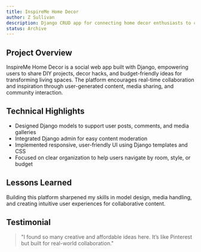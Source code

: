 ```yaml
---
title: InspireMe Home Decor
author: Z Sullivan
description: Django CRUD app for connecting home decor enthusiasts to collaborate on budget-friendly and creative solutions.
status: Archive
---
```


## Project Overview

InspireMe Home Decor is a social web app built with Django, empowering users to share DIY projects, decor hacks, and budget-friendly ideas for transforming living spaces. The platform encourages real-time collaboration and inspiration through user-generated content, media sharing, and community interaction.

## Technical Highlights

- Designed Django models to support user posts, comments, and media galleries  
- Integrated Django admin for easy content moderation  
- Implemented responsive, user-friendly UI using Django templates and CSS  
- Focused on clear organization to help users navigate by room, style, or budget

## Lessons Learned

Building this platform sharpened my skills in model design, media handling, and creating intuitive user experiences for collaborative content.

## Testimonial

> "I found so many creative and affordable ideas here. It’s like Pinterest but built for real-world collaboration."
